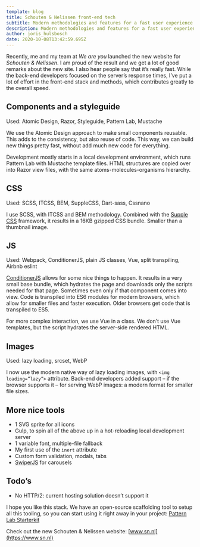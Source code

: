 ```yaml
---
template: blog
title: Schouten & Nelissen front-end tech
subtitle: Modern methodologies and features for a fast user experience
description: Modern methodologies and features for a fast user experience
author: joris_hulsbosch
date: 2020-10-08T13:42:59.695Z
---
```

Recently, me and my team at *We are you* launched the new website for *Schouten & Nelissen*. I am proud of the result and we get a lot of good remarks about the new site. I also hear people say that it’s really fast. While the back-end developers focused on the server’s response times, I’ve put a lot of effort in the front-end stack and methods, which contributes greatly to the overall speed.

## Components and a styleguide

Used: Atomic Design, Razor, Styleguide, Pattern Lab, Mustache

We use the Atomic Design approach to make small components reusable. This adds to the consistency, but also reuse of code. This way, we can build new things pretty fast, without add much new code for everything.

Development mostly starts in a local development environment, which runs Pattern Lab with Mustache template files. HTML structures are copied over into Razor view files, with the same atoms-molecules-organisms hierarchy.

## CSS

Used: SCSS, ITCSS, BEM, SuppleCSS, Dart-sass, Cssnano

I use SCSS, with ITCSS and BEM methodology. Combined with the [Supple CSS](https://github.com/supple-kit/supple-css) framework, it results in a 16KB gzipped CSS bundle. Smaller than a thumbnail image.

## JS

Used: Webpack, ConditionerJS, plain JS classes, Vue, split transpiling, Airbnb eslint

[ConditionerJS](https://github.com/rikschennink/conditioner/) allows for some nice things to happen. It results in a very small base bundle, which hydrates the page and downloads only the scripts needed for that page. Sometimes even only if that component comes into view. Code is transpiled into ES6 modules for modern browsers, which allow for smaller files and faster execution. Older browsers get code that is transpiled to ES5.

For more complex interaction, we use Vue in a class. We don’t use Vue templates, but the script hydrates the server-side rendered HTML.

## Images

Used: lazy loading, srcset, WebP

I now use the modern native way of lazy loading images, with `<img loading=”lazy”>` attribute. Back-end developers added support – if the browser supports it – for serving WebP images: a modern format for smaller file sizes.

## More nice tools

* 1 SVG sprite for all icons
* Gulp, to spin all of the above up in a hot-reloading local development server
* 1 variable font, multiple-file fallback
* My first use of the `inert` attribute
* Custom form validation, modals, tabs
* [SwiperJS](https://swiperjs.com/) for carousels

## Todo’s

* No HTTP/2: current hosting solution doesn’t support it

I hope you like this stack. We have an open-source scaffolding tool to setup all this tooling, so you can start using it right away in your project: [Pattern Lab Starterkit](https://github.com/weareyou/generator-patternlab-starterkit/)

Check out the new Schouten & Nelissen website: [www.sn.nl](https://www.sn.nl)